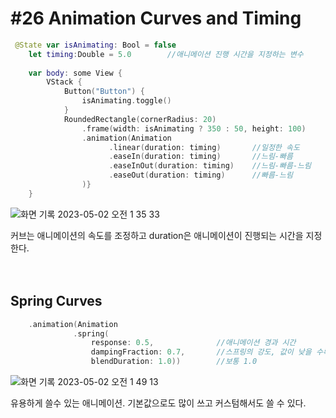 # **#26 Animation Curves and Timing**

```swift
 @State var isAnimating: Bool = false
    let timing:Double = 5.0        //애니메이션 진행 시간을 지정하는 변수
    
    var body: some View {
        VStack {
            Button("Button") {
                isAnimating.toggle()
            }
            RoundedRectangle(cornerRadius: 20)
                .frame(width: isAnimating ? 350 : 50, height: 100)
                .animation(Animation
                      .linear(duration: timing)       //일정한 속도
                      .easeIn(duration: timing)       //느림-빠름
                      .easeInOut(duration: timing)    //느림-빠름-느림
                      .easeOut(duration: timing)      //빠름-느림
                )}
    }
```
![화면 기록 2023-05-02 오전 1 35 33](https://user-images.githubusercontent.com/87987002/235489079-3c6d7e73-1158-49f9-92e9-a1632eb36c4c.gif)

커브는 애니메이션의 속도를 조정하고 duration은 애니메이션이 진행되는 시간을 지정한다.
<br>
<br>
<br>

## Spring Curves
```swift
    .animation(Animation
              .spring(
                  response: 0.5,              //애니메이션 경과 시간
                  dampingFraction: 0.7,       //스프링의 강도, 값이 낮을 수록 강도가 높아짐.
                  blendDuration: 1.0))        //보통 1.0 
```

![화면 기록 2023-05-02 오전 1 49 13](https://user-images.githubusercontent.com/87987002/235491276-497f9105-bdb1-4552-b83c-fb55a62b3822.gif)

유용하게 쓸수 있는 애니메이션. 기본값으로도 많이 쓰고 커스텀해서도 쓸 수 있다. 

